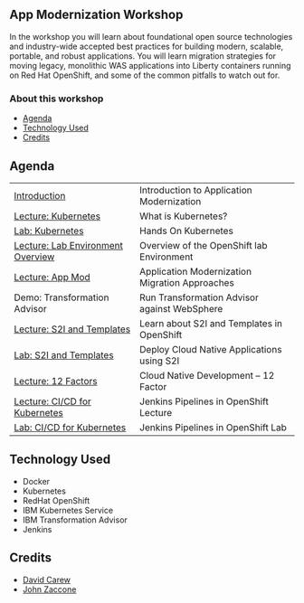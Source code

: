 
## App Modernization Workshop

In the workshop you will learn about foundational open source technologies and industry-wide accepted best practices for building modern, scalable, portable, and robust applications. You will learn migration strategies for moving legacy, monolithic WAS applications into Liberty containers running on Red Hat OpenShift, and some of the common pitfalls to watch out for.

### About this workshop

* [Agenda](#agenda)
* [Technology Used](#technology-used)
* [Credits](#credits)

## Agenda

|   |   |
| - | - |
| [Introduction](https://ibm.box.com/s/h4kopjikllv061bmwhlw2z0735j5wc2y) |  Introduction to Application Modernization |
| [Lecture: Kubernetes](https://ibm.box.com/s/migr539izuf8d686shemct1na0gyvl6v) | What is Kubernetes? |
| [Lab: Kubernetes](generatedContent/digidevcon-iks/README.md) | Hands On Kubernetes |
| [Lecture: Lab Environment Overview](some-exercise/README.md) | Overview of the OpenShift lab Environment |
| [Lecture: App Mod](https://ibm.box.com/s/yundw794wuiyhil485s1eua9hfkujz0a) | Application Modernization Migration Approaches |
| Demo: Transformation Advisor | Run Transformation Advisor against WebSphere |
| [Lecture: S2I and Templates](https://ibm.box.com/s/a8n1qt3ao8bx2qh80ktgzx3h4m81rq4l) | Learn about S2I and Templates in OpenShift |
| [Lab: S2I and Templates](generatedContent/app-modernization-openshift-s2i-templates-lab-shared/README.md) | Deploy Cloud Native Applications using S2I |
| [Lecture: 12 Factors](https://ibm.box.com/s/mhn0ff94xq0lwewfebgruxya44nmhm08) | Cloud Native Development – 12 Factor|
| [Lecture: CI/CD for Kubernetes](https://ibm.box.com/s/6cn4wi4amqm9dwl7wgdt05vtj1xdtrkm) | Jenkins Pipelines in OpenShift Lecture|
| [Lab: CI/CD for Kubernetes](generatedContent/app-modernization-openshift-cicd-lab-shared/README.md) | Jenkins Pipelines in OpenShift Lab|

## Technology Used

* Docker
* Kubernetes
* RedHat OpenShift
* IBM Kubernetes Service
* IBM Transformation Advisor
* Jenkins


## Credits

* [David Carew](https://github.com/djccarew)
* [John Zaccone](https://github.com/jzaccone)

